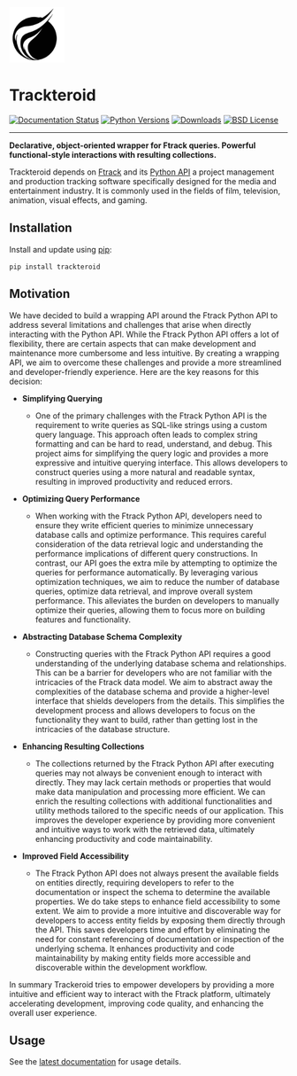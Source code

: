 <p>
    <picture>
        <source media="(prefers-color-scheme: dark)" srcset=".graphics/svg/logo_white.svg" width=100>
        <img src=".graphics/svg/logo_black.svg" width=100>
    </picture>
</p>

# Trackteroid

[![Documentation Status][documentation-button]][documentation]
[![Python Versions][pyversion-button]][pypi]
[![Downloads][downloads-button]][downloads]
[![BSD License][bsdlicense-button]][bsdlicense]

[documentation]: https://trackteroid.readthedocs.io
[documentation-button]: https://readthedocs.org/projects/trackteroid/badge/?version=latest
[pyversion-button]: https://img.shields.io/pypi/pyversions/Trackteroid.svg
[pypi]: https://pypi.org/project/trackteroid/
[bsdlicense]: https://opensource.org/licenses/BSD-3-Clause
[bsdlicense-button]: https://img.shields.io/badge/license-BSD-yellow.svg
[downloads]: https://pepy.tech/project/trackteroid
[downloads-button]: https://static.pepy.tech/badge/trackteroid

----
**Declarative, object-oriented wrapper for Ftrack queries. Powerful functional-style interactions with resulting collections.**

Trackteroid depends on [Ftrack](https://www.ftrack.com/en/) and its [Python API](https://ftrack-python-api.readthedocs.io/) a project management and production tracking software specifically designed for the media and entertainment industry. It is commonly used in the fields of film, television, animation, visual effects, and gaming.

## Installation

Install and update using [pip](https://pip.pypa.io/en/stable/getting-started/):

```shell
pip install trackteroid
```

## Motivation

We have decided to build a wrapping API around the Ftrack Python API to address several limitations and challenges that arise when directly interacting with the Python API. While the Ftrack Python API offers a lot of flexibility, there are certain aspects that can make development and maintenance more cumbersome and less intuitive. By creating a wrapping API, we aim to overcome these challenges and provide a more streamlined and developer-friendly experience. Here are the key reasons for this decision:

- **Simplifying Querying**
  - One of the primary challenges with the Ftrack Python API is the requirement to write queries as SQL-like strings using a custom query language. This approach often leads to complex string formatting and can be hard to read, understand, and debug. This project aims for simplifying the query logic and provides a more expressive and intuitive querying interface. This allows developers to construct queries using a more natural and readable syntax, resulting in improved productivity and reduced errors.


- **Optimizing Query Performance**
  - When working with the Ftrack Python API, developers need to ensure they write efficient queries to minimize unnecessary database calls and optimize performance. This requires careful consideration of the data retrieval logic and understanding the performance implications of different query constructions. In contrast, our API goes the extra mile by attempting to optimize the queries for performance automatically. By leveraging various optimization techniques, we aim to reduce the number of database queries, optimize data retrieval, and improve overall system performance. This alleviates the burden on developers to manually optimize their queries, allowing them to focus more on building features and functionality.


- **Abstracting Database Schema Complexity**
  - Constructing queries with the Ftrack Python API requires a good understanding of the underlying database schema and relationships. This can be a barrier for developers who are not familiar with the intricacies of the Ftrack data model. We aim to abstract away the complexities of the database schema and provide a higher-level interface that shields developers from the details. This simplifies the development process and allows developers to focus on the functionality they want to build, rather than getting lost in the intricacies of the database structure.
  

- **Enhancing Resulting Collections** 
  - The collections returned by the Ftrack Python API after executing queries may not always be convenient enough to interact with directly. They may lack certain methods or properties that would make data manipulation and processing more efficient. We can enrich the resulting collections with additional functionalities and utility methods tailored to the specific needs of our application. This improves the developer experience by providing more convenient and intuitive ways to work with the retrieved data, ultimately enhancing productivity and code maintainability.

  
- **Improved Field Accessibility**
  - The Ftrack Python API does not always present the available fields on entities directly, requiring developers to refer to the documentation or inspect the schema to determine the available properties. We do take steps to enhance field accessibility to some extent. We aim to provide a more intuitive and discoverable way for developers to access entity fields by exposing them directly through the API. This saves developers time and effort by eliminating the need for constant referencing of documentation or inspection of the underlying schema. It enhances productivity and code maintainability by making entity fields more accessible and discoverable within the development workflow.

  
In summary Trackeroid tries to empower developers by providing a more intuitive and efficient way to interact with the Ftrack platform, ultimately accelerating development, improving code quality, and enhancing the overall user experience.

## Usage

See the [latest documentation][documentation] for usage details.